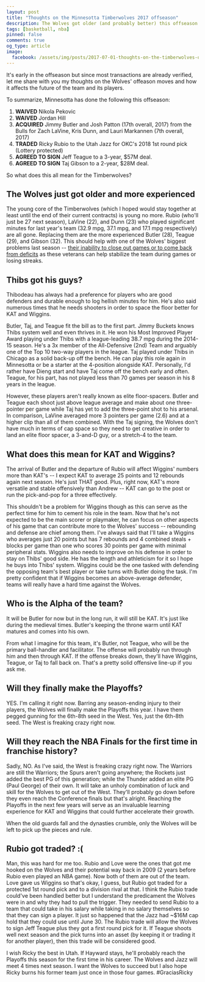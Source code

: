 ```yaml
---
layout: post
title: "Thoughts on the Minnesotta Timberwolves 2017 offseason"
description: The Wolves got older (and probably better) this offseason amidst the West becoming that much crazier.
tags: [basketball, nba]
pinned: false
comments: true
og_type: article
image:
  facebook: /assets/img/posts/2017-07-01-thoughts-on-the-timberwolves-offseason/MTimberwolves_Global-2017.png
---
```


It's early in the offseason but since most transactions are already verified, let me share with you my thoughts on the Wolves' offeason moves and how it affects the future of the team and its players.

To summarize, Minnesotta has done the following this offseason:
1. __WAIVED__ Nikola Pekovic
2. __WAIVED__ Jordan Hill
3. __ACQUIRED__ Jimmy Butler and Josh Patton (17th overall, 2017) from the Bulls for Zach LaVine, Kris Dunn, and Lauri Markannen (7th overall, 2017)
4. __TRADED__ Ricky Rubio to the Utah Jazz for OKC's 2018 1st round pick (Lottery protected)
5. __AGREED TO SIGN__ Jeff Teague to a 3-year, $57M deal.
6. __AGREED TO SIGN__ Taj Gibson to a 2-year, $28M deal.

So what does this all mean for the Timberwolves?

## The Wolves just got older and more experienced
The young core of the Timberwolves (which I hoped would stay together at least until the end of their current contracts) is young no more. Rubio (who'll just be 27 next season), LaVine (22), and Dunn (23) who played significant minutes for last year's team (32.9 mpg, 37.1 mpg, and 17.1 mpg respectively) are all gone. Replacing them are the more experienced Butler (28), Teague (29), and Gibson (32). This should help with one of the Wolves' biggest problems last season -- [their inability to close out games or to come back from deficits](https://benhur07b.github.io/2017/04/20/minnesotta-timberwolves-2016-2017-autopsy-the-good-the-bad-and-the-ugly.html) as these veterans can help stabilize the team during games or losing streaks.

## Thibs got his guys?
Thibodeau has always had a preference for players who are good defenders and durable enough to log hellish minutes for him. He's also said numerous times that he needs shooters in order to space the floor better for KAT and Wiggins.

Butler, Taj, and Teague fit the bill as to the first part. Jimmy Buckets knows Thibs system well and even thrives in it. He won his Most Improved Player Award playing under Thibs with a league-leading 38.7 mpg during the 2014-15 season. He's a 3x member of the All-Defensive (2nd) Team and arguably one of the Top 10 two-way players in the league. Taj played under Thibs in Chicago as a solid back-up off the bench. He can play this role again in Minnesotta or be a starter at the 4-position alongside KAT. Personally, I'd rather have Dieng start and have Taj come off the bench early and often. Teague, for his part, has not played less than 70 games per season in his 8 years in the league.

However, these players aren't really known as elite floor-spacers. Butler and Teague each shoot just above league average and make about one three-pointer per game while Taj has yet to add the three-point shot to his arsenal. In comparison, LaVine averaged more 3 pointers per game (2.6) and at a higher clip than all of them combined. With the Taj signing, the Wolves don't have much in terms of cap space so they need to get creative in order to land an elite floor spacer, a 3-and-D guy, or a stretch-4 to the team.

## What does this mean for KAT and Wiggins?
The arrival of Butler and the departure of Rubio will affect Wiggins' numbers more than KAT's -- I expect KAT to average 25 points and 12 rebounds again next season. He's just THAT good. Plus, right now, KAT's more versatile and stable offensively than Andrew -- KAT can go to the post or run the pick-and-pop for a three effectively.

This shouldn't be a problem for Wiggins though as this can serve as the perfect time for him to cement his role in the team. Now that he's not expected to be the main scorer or playmaker, he can focus on other aspects of his game that can contribute more to the Wolves' success -- rebounding and defense are chief among them. I've always said that I'll take a Wiggins who averages just 20 points but has 7 rebounds and 4 combined steals + blocks per game than one who scores 30 points per game with minimal peripheral stats. Wiggins also needs to improve on his defense in order to stay on Thibs' good side. He has the length and athleticism for it so I hope he buys into Thibs' system. Wiggins could be the one tasked with defending the opposing team's best player or take turns with Butler doing the task. I'm pretty confident that if Wiggins becomes an above-average defender, teams will really have a hard time against the Wolves.

## Who is the Alpha of the team?
It will be Butler for now but in the long run, it will still be KAT. It's just like during the medieval times. Butler's keeping the throne warm until KAT matures and comes into his own.

From what I imagine for this team, it's Butler, not Teague, who will be the primary ball-handler and facilitator. The offense will probably run through him and then through KAT. If the offense breaks down, they'll have Wiggins, Teague, or Taj to fall back on. That's a pretty solid offensive line-up if you ask me.

## Will they finally make the Playoffs?
YES. I'm calling it right now. Barring any season-ending injury to their players, the Wolves will finally make the Playoffs this year. I have them pegged gunning for the 6th-8th seed in the West. Yes, just the 6th-8th seed. The West is freaking crazy right now.

## Will they reach the NBA Finals for the first time in franchise history?
Sadly, NO. As I've said, the West is freaking crazy right now. The Warriors are still the Warriors; the Spurs aren't going anywhere; the Rockets just added the best PG of this generation; while the Thunder added an elite PG (Paul George) of their own. It will take an unholy combination of luck and skill for the Wolves to get out of the West. They'll probably go down before they even reach the Conference finals but that's alright. Reaching the Playoffs in the next few years will serve as an invaluable learning experience for KAT and Wiggins that could further accelerate their growth.

When the old guards fall and the dynasties crumble, only the Wolves will be left to pick up the pieces and rule.

## Rubio got traded? :(
Man, this was hard for me too. Rubio and Love were the ones that got me hooked on the Wolves and their potential way back in 2009 (2 years before Rubio even played an NBA game). Now both of them are out of the team. Love gave us Wiggins so that's okay, I guess, but Rubio got traded for a protected 1st round pick and to a division rival at that. I think the Rubio trade could've been handled better but I understand the predicament the Wolves were in and why they had to pull the trigger. They needed to send Rubio to a team that could take in his salary while taking in no salary themselves so that they can sign a player. It just so happened that the Jazz had ~$16M cap hold that they could use until June 30. The Rubio trade will allow the Wolves to sign Jeff Teague plus they got a first round pick for it. If Teague shoots well next season and the pick turns into an asset (by keeping it or trading it for another player), then this trade will be considered good.

I wish Ricky the best in Utah. If Hayward stays, he'll probably reach the Playoffs this season for the first time in his career. The Wolves and Jazz will meet 4 times next season. I want the Wolves to succeed but I also hope Ricky burns his former team just once in those four games. #GraciasRicky
